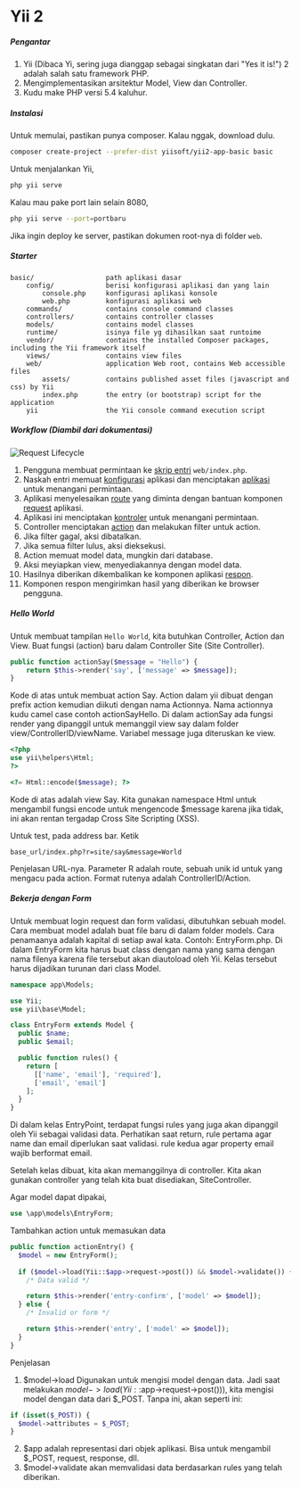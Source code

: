 # Yii 2


##### Pengantar
1. Yii (Dibaca Yi, sering juga dianggap sebagai singkatan dari 
"Yes it is!") 2 adalah salah satu framework PHP.
2. Mengimplementasikan arsitektur Model, View dan Controller.
3. Kudu make PHP versi 5.4 kaluhur.

##### Instalasi

Untuk memulai, pastikan punya composer. Kalau nggak, download dulu.

```bash
composer create-project --prefer-dist yiisoft/yii2-app-basic basic
```

Untuk menjalankan Yii,

```bash
php yii serve
```

Kalau mau pake port lain selain 8080,

```bash
php yii serve --port=portbaru
```

Jika ingin deploy ke server, pastikan dokumen root-nya di folder ``web``.



##### Starter

```
basic/                  path aplikasi dasar
    config/             berisi konfigurasi aplikasi dan yang lain
        console.php     konfigurasi aplikasi konsole
        web.php         konfigurasi aplikasi web
    commands/           contains console command classes
    controllers/        contains controller classes
    models/             contains model classes
    runtime/            isinya file yg dihasilkan saat runtoime
    vendor/             contains the installed Composer packages, including the Yii framework itself
    views/              contains view files
    web/                application Web root, contains Web accessible files
        assets/         contains published asset files (javascript and css) by Yii
        index.php       the entry (or bootstrap) script for the application
    yii                 the Yii console command execution script
```



##### Workflow (Diambil dari dokumentasi)

![Request Lifecycle](https://www.yiiframework.com/doc/guide/2.0/id/images/request-lifecycle.png)

1. Pengguna membuat permintaan ke [skrip entri](https://www.yiiframework.com/doc/guide/2.0/id/structure-entry-scripts) `web/index.php`.
2. Naskah entri memuat [konfigurasi](https://www.yiiframework.com/doc/guide/2.0/id/concept-configurations) aplikasi dan menciptakan  [aplikasi](https://www.yiiframework.com/doc/guide/2.0/id/structure-applications) untuk menangani permintaan.
3. Aplikasi menyelesaikan [route](https://www.yiiframework.com/doc/guide/2.0/id/runtime-routing) yang diminta dengan bantuan  komponen [request](https://www.yiiframework.com/doc/guide/2.0/id/runtime-requests) aplikasi.
4. Aplikasi ini menciptakan [kontroler](https://www.yiiframework.com/doc/guide/2.0/id/structure-controllers) untuk menangani permintaan.
5. Controller menciptakan [action](https://www.yiiframework.com/doc/guide/2.0/id/structure-controllers) dan melakukan filter untuk action.
6. Jika filter gagal, aksi dibatalkan.
7. Jika semua filter lulus, aksi dieksekusi.
8. Action memuat model data, mungkin dari database.
9. Aksi meyiapkan view, menyediakannya dengan model data.
10. Hasilnya diberikan dikembalikan ke komponen aplikasi [respon](https://www.yiiframework.com/doc/guide/2.0/id/runtime-responses).
11. Komponen respon mengirimkan hasil yang diberikan ke browser pengguna.

##### Hello World

Untuk membuat tampilan `Hello World`, kita butuhkan Controller, Action
dan View. Buat fungsi (action) baru dalam Controller Site (Site Controller).

```php
public function actionSay($message = "Hello") {
    return $this->render('say', ['message' => $message]);
}
```

Kode di atas untuk membuat action Say. Action dalam yii dibuat dengan 
prefix action kemudian diikuti dengan nama Actionnya. Nama actionnya
kudu camel case contoh actionSayHello. Di dalam actionSay ada fungsi
render yang dipanggil untuk memanggil view say dalam folder 
view/ControllerID/viewName. Variabel message juga diteruskan ke view.


```php
<?php
use yii\helpers\Html;
?>

<?= Html::encode($message); ?>
```

Kode di atas adalah view Say. Kita gunakan namespace Html untuk mengambil
fungsi encode untuk mengencode $message karena jika tidak, ini akan rentan
tergadap Cross Site Scripting (XSS). 

Untuk test, pada address bar. Ketik

```
base_url/index.php?r=site/say&message=World
```

Penjelasan URL-nya. Parameter R adalah route, sebuah unik id untuk yang 
mengacu pada action. Format rutenya adalah ControllerID/Action.

##### Bekerja dengan Form

Untuk membuat login request dan form validasi, dibutuhkan sebuah model.
Cara membuat model adalah buat file baru di dalam folder models. Cara
penamaanya adalah kapital di setiap awal kata. Contoh: EntryForm.php.
Di dalam EntryForm kita harus buat class dengan nama yang sama dengan
nama filenya karena file tersebut akan diautoload oleh Yii. Kelas 
tersebut harus dijadikan turunan dari class Model.

```php
namespace app\Models;

use Yii;
use yii\base\Model;

class EntryForm extends Model {
  public $name;
  public $email;

  public function rules() {
    return [
      [['name', 'email'], 'required'],
      ['email', 'email']
    ];
  }
}
```

Di dalam kelas EntryPoint, terdapat fungsi rules yang juga akan dipanggil
oleh Yii sebagai validasi data. Perhatikan saat return, rule pertama agar
name dan email diperlukan saat validasi. rule kedua agar property email
wajib berformat email.

Setelah kelas dibuat, kita akan memanggilnya di controller. Kita akan 
gunakan controller yang telah kita buat disediakan, SiteController.

Agar model dapat dipakai,
```php
use \app\models\EntryForm;
```

Tambahkan action untuk memasukan data

```php
public function actionEntry() {
  $model = new EntryForm();
  
  if ($model->load(Yii::$app->request->post()) && $model->validate()) {
    /* Data valid */

    return $this->render('entry-confirm', ['model' => $model]);
  } else {
    /* Invalid or form */

    return $this->render('entry', ['model' => $model]);
  }
} 
```

Penjelasan
1. $model->load Digunakan untuk mengisi model dengan data. Jadi saat
melakukan $model->load(Yii::$app->request->post())), kita mengisi model
dengan data dari $_POST. Tanpa ini, akan seperti ini:

```php
if (isset($_POST)) {
  $model->attributes = $_POST;
}
```

2. $app adalah representasi dari objek aplikasi. Bisa untuk mengambil 
$_POST, request, response, dll.
3. $model->validate akan memvalidasi data berdasarkan rules yang telah
diberikan.
